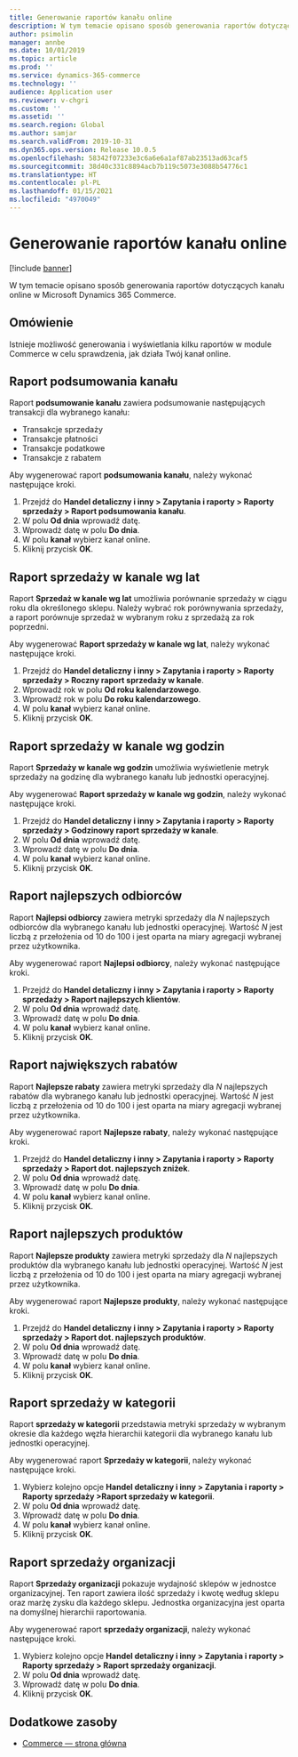 ```yaml
---
title: Generowanie raportów kanału online
description: W tym temacie opisano sposób generowania raportów dotyczących kanału online w Microsoft Dynamics 365 Commerce.
author: psimolin
manager: annbe
ms.date: 10/01/2019
ms.topic: article
ms.prod: ''
ms.service: dynamics-365-commerce
ms.technology: ''
audience: Application user
ms.reviewer: v-chgri
ms.custom: ''
ms.assetid: ''
ms.search.region: Global
ms.author: samjar
ms.search.validFrom: 2019-10-31
ms.dyn365.ops.version: Release 10.0.5
ms.openlocfilehash: 58342f07233e3c6a6e6a1af87ab23513ad63caf5
ms.sourcegitcommit: 38d40c331c8894acb7b119c5073e3088b54776c1
ms.translationtype: HT
ms.contentlocale: pl-PL
ms.lasthandoff: 01/15/2021
ms.locfileid: "4970049"
---
```

# <a name="generate-online-channel-reports"></a>Generowanie raportów kanału online


[!include [banner](includes/banner.md)]

W tym temacie opisano sposób generowania raportów dotyczących kanału online w Microsoft Dynamics 365 Commerce.

## <a name="overview"></a>Omówienie

Istnieje możliwość generowania i wyświetlania kilku raportów w module Commerce w celu sprawdzenia, jak działa Twój kanał online.

## <a name="channel-summary-report"></a>Raport podsumowania kanału

Raport **podsumowanie kanału** zawiera podsumowanie następujących transakcji dla wybranego kanału:

- Transakcje sprzedaży
- Transakcje płatności
- Transakcje podatkowe
- Transakcje z rabatem

Aby wygenerować raport **podsumowania kanału**, należy wykonać następujące kroki.

1. Przejdź do **Handel detaliczny i inny \> Zapytania i raporty \> Raporty sprzedaży \> Raport podsumowania kanału**.
1. W polu **Od dnia** wprowadź datę.
1. Wprowadź datę w polu **Do dnia**.
1. W polu **kanał** wybierz kanał online.
1. Kliknij przycisk **OK**.
 
## <a name="channel-sales-by-year-report"></a>Raport sprzedaży w kanale wg lat 

Raport **Sprzedaż w kanale wg lat** umożliwia porównanie sprzedaży w ciągu roku dla określonego sklepu. Należy wybrać rok porównywania sprzedaży, a raport porównuje sprzedaż w wybranym roku z sprzedażą za rok poprzedni.

Aby wygenerować **Raport sprzedaży w kanale wg lat**, należy wykonać następujące kroki.

1. Przejdź do **Handel detaliczny i inny \> Zapytania i raporty \> Raporty sprzedaży \> Roczny raport sprzedaży w kanale**.
1. Wprowadź rok w polu **Od roku kalendarzowego**.
1. Wprowadź rok w polu **Do roku kalendarzowego**.
1. W polu **kanał** wybierz kanał online.
1. Kliknij przycisk **OK**.

## <a name="channel-sales-by-hour-report"></a>Raport sprzedaży w kanale wg godzin

Raport **Sprzedaży w kanale wg godzin** umożliwia wyświetlenie metryk sprzedaży na godzinę dla wybranego kanału lub jednostki operacyjnej.

Aby wygenerować **Raport sprzedaży w kanale wg godzin**, należy wykonać następujące kroki.

1. Przejdź do **Handel detaliczny i inny \> Zapytania i raporty \> Raporty sprzedaży \> Godzinowy raport sprzedaży w kanale**.
1. W polu **Od dnia** wprowadź datę.
1. Wprowadź datę w polu **Do dnia**.
1. W polu **kanał** wybierz kanał online.
1. Kliknij przycisk **OK**.

## <a name="top-customers-report"></a>Raport najlepszych odbiorców

Raport **Najlepsi odbiorcy** zawiera metryki sprzedaży dla *N* najlepszych odbiorców dla wybranego kanału lub jednostki operacyjnej. Wartość *N* jest liczbą z przełożenia od 10 do 100 i jest oparta na miary agregacji wybranej przez użytkownika.

Aby wygenerować raport **Najlepsi odbiorcy**, należy wykonać następujące kroki.

1. Przejdź do **Handel detaliczny i inny \> Zapytania i raporty \> Raporty sprzedaży \> Raport najlepszych klientów**.
1. W polu **Od dnia** wprowadź datę.
1. Wprowadź datę w polu **Do dnia**.
1. W polu **kanał** wybierz kanał online.
1. Kliknij przycisk **OK**.

## <a name="top-discounts-report"></a>Raport największych rabatów

Raport **Najlepsze rabaty** zawiera metryki sprzedaży dla *N* najlepszych rabatów dla wybranego kanału lub jednostki operacyjnej. Wartość *N* jest liczbą z przełożenia od 10 do 100 i jest oparta na miary agregacji wybranej przez użytkownika.

Aby wygenerować raport **Najlepsze rabaty**, należy wykonać następujące kroki.

1. Przejdź do **Handel detaliczny i inny \> Zapytania i raporty \> Raporty sprzedaży \> Raport dot. najlepszych zniżek**.
1. W polu **Od dnia** wprowadź datę.
1. Wprowadź datę w polu **Do dnia**.
1. W polu **kanał** wybierz kanał online.
1. Kliknij przycisk **OK**.

## <a name="top-products-report"></a>Raport najlepszych produktów

Raport **Najlepsze produkty** zawiera metryki sprzedaży dla *N* najlepszych produktów dla wybranego kanału lub jednostki operacyjnej. Wartość *N* jest liczbą z przełożenia od 10 do 100 i jest oparta na miary agregacji wybranej przez użytkownika.

Aby wygenerować raport **Najlepsze produkty**, należy wykonać następujące kroki.

1. Przejdź do **Handel detaliczny i inny \> Zapytania i raporty \> Raporty sprzedaży \> Raport dot. najlepszych produktów**.
1. W polu **Od dnia** wprowadź datę.
1. Wprowadź datę w polu **Do dnia**.
1. W polu **kanał** wybierz kanał online.
1. Kliknij przycisk **OK**.

## <a name="category-sales-report"></a>Raport sprzedaży w kategorii

Raport **sprzedaży w kategorii** przedstawia metryki sprzedaży w wybranym okresie dla każdego węzła hierarchii kategorii dla wybranego kanału lub jednostki operacyjnej.

Aby wygenerować raport **Sprzedaży w kategorii**, należy wykonać następujące kroki.

1. Wybierz kolejno opcje **Handel detaliczny i inny \> Zapytania i raporty \> Raporty sprzedaży \>Raport sprzedaży w kategorii**.
1. W polu **Od dnia** wprowadź datę.
1. Wprowadź datę w polu **Do dnia**.
1. W polu **kanał** wybierz kanał online.
1. Kliknij przycisk **OK**.

## <a name="organization-sales-report"></a>Raport sprzedaży organizacji

Raport **Sprzedaży organizacji** pokazuje wydajność sklepów w jednostce organizacyjnej. Ten raport zawiera ilość sprzedaży i kwotę według sklepu oraz marżę zysku dla każdego sklepu. Jednostka organizacyjna jest oparta na domyślnej hierarchii raportowania.

Aby wygenerować raport **sprzedaży organizacji**, należy wykonać następujące kroki.

1. Wybierz kolejno opcje **Handel detaliczny i inny \> Zapytania i raporty \> Raporty sprzedaży \> Raport sprzedaży organizacji**.
1. W polu **Od dnia** wprowadź datę.
1. Wprowadź datę w polu **Do dnia**.
1. Kliknij przycisk **OK**.

## <a name="additional-resources"></a>Dodatkowe zasoby

- [Commerce — strona główna](../retail/index.md)
